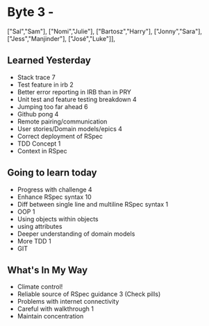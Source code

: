 # Byte 3 -
["Sal","Sam"],
["Nomi","Julie"],
["Bartosz","Harry"],
["Jonny","Sara"],
["Jess","Manjinder"],
["José","Luke"]],


## Learned Yesterday
  + Stack trace 7
  + Test feature in irb 2
  + Better error reporting in IRB than in PRY
  + Unit test and feature testing breakdown 4
  + Jumping too far ahead 6
  + Github pong 4
  + Remote pairing/communication
  + User stories/Domain models/epics 4
  + Correct deployment of RSpec
  + TDD Concept 1
  + Context in RSpec


## Going to learn today
  + Progress with challenge 4
  + Enhance RSpec syntax 10
  + Diff between single line and multiline RSpec syntax 1
  + OOP 1
  + Using objects within objects
  + using attributes
  + Deeper understanding of domain models
  + More TDD 1
  + GIT



## What's In My Way
  + Climate control!
  + Reliable source of RSpec guidance 3 (Check pills)
  + Problems with internet connectivity
  + Careful with walkthrough 1
  + Maintain concentration
